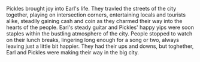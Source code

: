 Pickles brought joy into Earl's life. 
They travled the streets of the city together, playing on intersection corners, entertaining locals and tourists alike, steadily gaining cash and coin as they charmed their way into the hearts of the people.
Earl's steady guitar and Pickles' happy yips were soon staples within the bustling atmosphere of the city.
People stopped to watch on their lunch breaks, lingering long enough for a song or two, always leaving just a little bit happier.
They had their ups and downs, but toghether, Earl and Pickles were making their way in the big city.